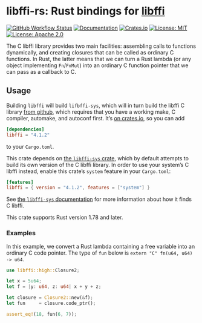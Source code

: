 # libffi-rs: Rust bindings for [libffi](https://sourceware.org/libffi/)

[![GitHub Workflow Status](https://img.shields.io/github/actions/workflow/status/tov/libffi-rs/test.yml?branch=master)](https://github.com/tov/libffi-rs/actions)
[![Documentation](https://img.shields.io/docsrs/libffi/latest)](https://docs.rs/libffi/latest/libffi/)
[![Crates.io](https://img.shields.io/crates/v/libffi.svg?maxAge=2592000)](https://crates.io/crates/libffi)
[![License: MIT](https://img.shields.io/badge/license-MIT-blue.svg)](LICENSE-MIT)
[![License: Apache 2.0](https://img.shields.io/badge/license-Apache_2.0-blue.svg)](LICENSE-APACHE)

The C libffi library provides two main facilities: assembling calls
to functions dynamically, and creating closures that can be called
as ordinary C functions. In Rust, the latter means that we can turn
a Rust lambda (or any object implementing `Fn`/`FnMut`) into an
ordinary C function pointer that we can pass as a callback to C.

## Usage

Building `libffi` will build `lifbffi-sys`, which will in turn build the
libffi C library [from github](https://github.com/libffi/libffi), which
requires that you have a working make, C compiler, automake, and
autoconf first. It’s [on crates.io](https://crates.io/crates/libffi), so
you can add

```toml
[dependencies]
libffi = "4.1.2"
```

to your `Cargo.toml`.

This crate depends on [the `libffi-sys` crate], which by default
attempts to build its own version of the C libffi library. In order to
use your system’s C libffi instead, enable this crate’s `system`
feature in your `Cargo.toml`:

```toml
[features]
libffi = { version = "4.1.2", features = ["system"] }
```

See [the `libffi-sys` documentation] for more information about how it
finds C libffi.

This crate supports Rust version 1.78 and later.

### Examples

In this example, we convert a Rust lambda containing a free variable
into an ordinary C code pointer. The type of `fun` below is
`extern "C" fn(u64, u64) -> u64`.

```rust
use libffi::high::Closure2;

let x = 5u64;
let f = |y: u64, z: u64| x + y + z;

let closure = Closure2::new(&f);
let fun     = closure.code_ptr();

assert_eq!(18, fun(6, 7));
```

[the `libffi-sys` crate]: https://crates.io/crates/libffi-sys/
[the `libffi-sys` documentation]: https://docs.rs/libffi-sys/#usage
